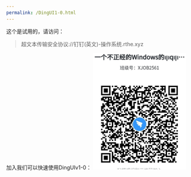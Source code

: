 ```yaml
---
permalink: /DingUI1-0.html
---
```


这个是试用的，请访问：
> 超文本传输安全协议://钉钉(英文)-操作系统.rthe.xyz

加入我们可以快速使用DingUIv1-0：
![join us](QR-code1.PNG)
